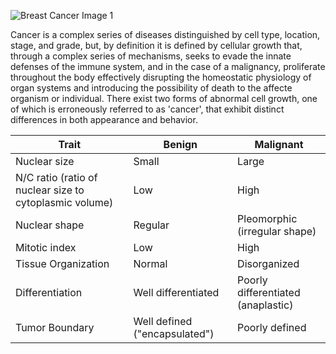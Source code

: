 ![Breast Cancer Image 1](https://github.com/bioprogrammer/images/blob/master/human-breast-cancer-cells.jpg)

Cancer is a complex series of diseases distinguished by cell type, location, stage, and grade, but, by definition it is defined by cellular growth that, through a complex series of mechanisms, seeks to evade the innate defenses of the immune system, and in the case of a malignancy, proliferate throughout the body effectively disrupting the homeostatic physiology of organ systems and introducing the possibility of death to the affecte organism or individual. There exist two forms of abnormal cell growth, one of which is erroneously referred to as 'cancer', that exhibit distinct differences in both appearance and behavior. 

|Trait|Benign|Malignant|
|-----|------|---------|
|Nuclear size|Small|Large|
|N/C ratio (ratio of nuclear size to cytoplasmic volume)|Low|High|
|Nuclear shape|Regular|Pleomorphic (irregular shape)|
|Mitotic index|Low|High|
|Tissue Organization|Normal|Disorganized|
|Differentiation|Well differentiated|Poorly differentiated (anaplastic)|
|Tumor Boundary|Well defined ("encapsulated")|Poorly defined|



